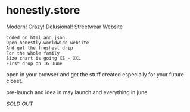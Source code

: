 # honestly.store
Modern! Crazy! Delusional!
Streetwear Website

    Coded on html and json.
    Open honestly.worldwide website
    And get the freshest drip 
    For the whole family
    Size chart is going XS - XXL
    First drop on 16 June

open in your browser and get the stuff created especially for your future closet.

pre-launch and idea in may
launch and everything in june


*SOLD
OUT*

#
